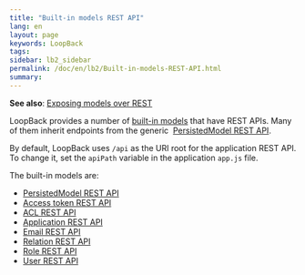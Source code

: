 ```yaml
---
title: "Built-in models REST API"
lang: en
layout: page
keywords: LoopBack
tags:
sidebar: lb2_sidebar
permalink: /doc/en/lb2/Built-in-models-REST-API.html
summary:
---
```


**See also**: [Exposing models over REST](/doc/en/lb2/Exposing-models-over-REST.html)

LoopBack provides a number of [built-in models](/doc/en/lb2/Using-built-in-models.html) that have REST APIs. Many of them inherit endpoints from the generic 
[PersistedModel REST API](/doc/en/lb2/PersistedModel-REST-API.html).

By default, LoopBack uses `/api` as the URI root for the application REST API.
To change it, set the `apiPath` variable in the application `app.js` file. 

The built-in models are:

* [PersistedModel REST API](/doc/en/lb2/PersistedModel-REST-API.html)
* [Access token REST API](/doc/en/lb2/Access-token-REST-API.html)
* [ACL REST API](/doc/en/lb2/ACL-REST-API.html)
* [Application REST API](/doc/en/lb2/Application-REST-API.html)
* [Email REST API](/doc/en/lb2/Email-REST-API.html)
* [Relation REST API](/doc/en/lb2/Relation-REST-API.html)
* [Role REST API](/doc/en/lb2/Role-REST-API.html)
* [User REST API](/doc/en/lb2/User-REST-API.html)